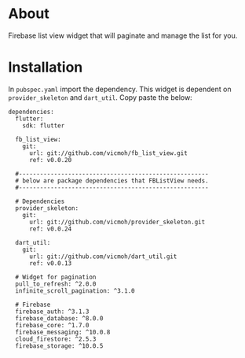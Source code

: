 # About

Firebase list view widget that will
paginate and manage the list for you.

# Installation

In `pubspec.yaml` import the dependency.
This widget is dependent on `provider_skeleton`
and `dart_util`. Copy paste the below:

```
dependencies:
  flutter:
    sdk: flutter

  fb_list_view:
    git:
      url: git://github.com/vicmoh/fb_list_view.git
      ref: v0.0.20

  #------------------------------------------------------
  # below are package dependencies that FBListView needs.
  #------------------------------------------------------

  # Dependencies
  provider_skeleton:
    git:
      url: git://github.com/vicmoh/provider_skeleton.git
      ref: v0.0.24

  dart_util:
    git:
      url: git://github.com/vicmoh/dart_util.git
      ref: v0.0.13

  # Widget for pagination
  pull_to_refresh: ^2.0.0
  infinite_scroll_pagination: ^3.1.0

  # Firebase
  firebase_auth: ^3.1.3
  firebase_database: ^8.0.0
  firebase_core: ^1.7.0
  firebase_messaging: ^10.0.8
  cloud_firestore: ^2.5.3
  firebase_storage: ^10.0.5
```
